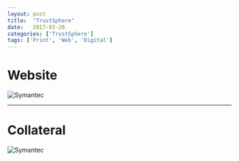 ```yaml
---
layout: post
title:  "TrustSphere"
date:   2017-03-20
categories: ['TrustSphere']
tags: ['Print', 'Web', 'Digital']
---
```


# Website
![Symantec](https://raw.githubusercontent.com/gbjack/gbjack.github.io/master/assets/images/ts1.png)


---


# Collateral
![Symantec](https://raw.githubusercontent.com/gbjack/gbjack.github.io/master/assets/images/ts2.png)
